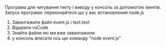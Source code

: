 Програма для читування текту і виводу у консоль за допомогою івентів.
Запуск програми: переконайтеся що у вас встановлений node.js
1. Завантажити файл event.js і text.text
2. Відкрити vsCode
3. Знайти файли які ми вже завантажили
4. у консоль вписати ось цю команду "node event.js"

